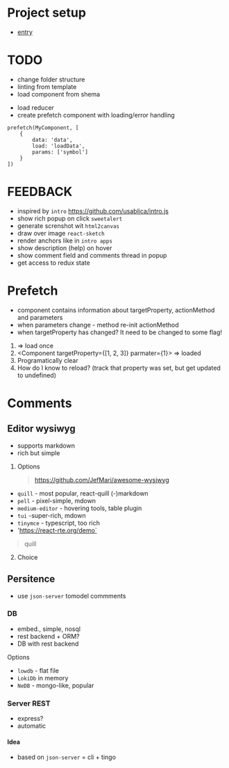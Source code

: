 # Project setup

- [entry](https://github.com/Microsoft/TypeScript-React-Starter)

# TODO

- change folder structure
- linting from template
- load component from shema

* load reducer
* create prefetch component with loading/error handling

```
prefetch(MyComponent, [
    {
        data: 'data',
        load: 'loadData',
        params: ['symbol']
    }
])
```

# FEEDBACK

- inspired by `intro` https://github.com/usablica/intro.js
- show rich popup on click `sweetalert`
- generate screnshot wit `html2canvas`
- draw over image `react-sketch`
- render anchors like in `intro apps`
- show description (help) on hover
- show comment field and comments thread in popup
- get access to redux state

# Prefetch

- component contains information about targetProperty, actionMethod and parameters
- when parameters change - method re-init actionMethod
- when targetProperty has changed? It need to be changed to some flag!

1. <Component targetProperty={undefined} parmater={1}> => load once
2. <Component targetProperty={[1, 2, 3]} parmater={1}> => loaded
3. Programatically clear <Component targetProperty={undefined} parmater={1}>
4. How do I know to reload? (track that property was set, but get updated to undefined)

# Comments

## Editor wysiwyg

- supports markdown
- rich but simple

1. Options
   > https://github.com/JefMari/awesome-wysiwyg

- `quill` - most popular, react-quill (-)markdown
- `pell` - pixel-simple, mdown
- `medium-editor` - hovering tools, table plugin
- `tui` -super-rich, mdown
- `tinymce` - typescript, too rich
- 'https://react-rte.org/demo`

> quill

2. Choice

## Persitence

- use `json-server` tomodel commments

### DB

- embed., simple, nosql
- rest backend + ORM?
- DB with rest backend

Options

- `lowdb` - flat file
- `LokiDb` in memory
- `NeDB` - mongo-like, popular

### Server REST

- express?
- automatic

#### Idea

- based on `json-server` = cli + tingo
